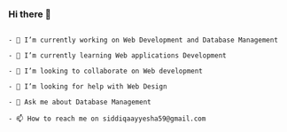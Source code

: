 ### Hi there 👋

<!--
**Ayesha363/Ayesha363** is a ✨ _special_ ✨ repository because its `README.md` (this file) appears on your GitHub profile.

Here are some ideas to get you started:

- 🔭 I’m currently working on ...
- 🌱 I’m currently learning ...
- 👯 I’m looking to collaborate on ...
- 🤔 I’m looking for help with ...
- 💬 Ask me about ...
- 📫 How to reach me: ...
- 😄 Pronouns: ...
- ⚡ Fun fact: ...
-->






``` I am Ayesha Siddiqa. I am interested in Web Development and DataBase management. I have knowledge of python, data science and java

- 🔭 I’m currently working on Web Development and Database Management 

- 🌱 I’m currently learning Web applications Development 

- 👯 I’m looking to collaborate on Web development 

- 🤔 I’m looking for help with Web Design 

- 💬 Ask me about Database Management 

- 📫 How to reach me on siddiqaayyesha59@gmail.com 
```






